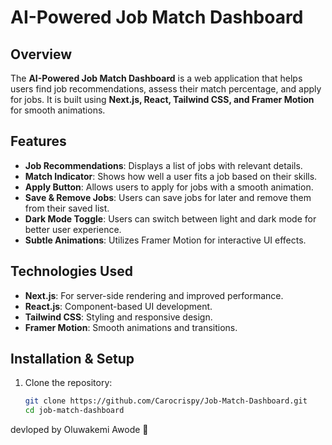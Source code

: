 # AI-Powered Job Match Dashboard

## Overview

The **AI-Powered Job Match Dashboard** is a web application that helps users find job recommendations, assess their match percentage, and apply for jobs. It is built using **Next.js, React, Tailwind CSS, and Framer Motion** for smooth animations.

## Features

- **Job Recommendations**: Displays a list of jobs with relevant details.
- **Match Indicator**: Shows how well a user fits a job based on their skills.
- **Apply Button**: Allows users to apply for jobs with a smooth animation.
- **Save & Remove Jobs**: Users can save jobs for later and remove them from their saved list.
- **Dark Mode Toggle**: Users can switch between light and dark mode for better user experience.
- **Subtle Animations**: Utilizes Framer Motion for interactive UI effects.

## Technologies Used

- **Next.js**: For server-side rendering and improved performance.
- **React.js**: Component-based UI development.
- **Tailwind CSS**: Styling and responsive design.
- **Framer Motion**: Smooth animations and transitions.

## Installation & Setup

1. Clone the repository:
   ```sh
   git clone https://github.com/Carocrispy/Job-Match-Dashboard.git
   cd job-match-dashboard
   ```

devloped by Oluwakemi Awode 🚀
